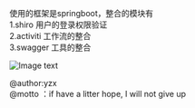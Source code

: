 使用的框架是springboot，整合的模块有<br>
1.shiro 用户的登录权限验证<br>
2.activiti 工作流的整合<br>
3.swagger 工具的整合<br>


![Image text](/static/statics/images/111.jpg)

@author:yzx<br>
@motto ：if have a litter hope, I will not give up<br>